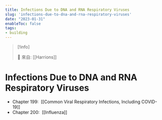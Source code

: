 ```yaml
---
title: Infections Due to DNA and RNA Respiratory Viruses
slug: 'infections-due-to-dna-and-rna-respiratory-viruses'
date: "2023-01-31"
enableToc: false
tags:
- building
---
```


> [!info]
>
> 🌱 來自: [[Harrions]]

# Infections Due to DNA and RNA Respiratory Viruses

*   Chapter 199:  [[Common Viral Respiratory Infections, Including COVID-19]]
*   Chapter 200:  [[Influenza]]
